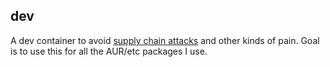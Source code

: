 ## dev

A dev container to avoid [supply chain attacks](https://twitter.com/PyTorch/status/1609334425384517633) and other kinds of pain. Goal is to use this for all the AUR/etc packages I use.
